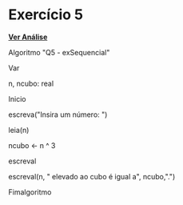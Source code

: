 # Exercício 5
[**Ver Análise**](Analise0.md)

  Algoritmo "Q5 - exSequencial"

Var

n, ncubo: real

Inicio

escreva("Insira um número: ")

leia(n)

ncubo <- n ^ 3

escreval

escreval(n, " elevado ao cubo é igual a", ncubo,".")

Fimalgoritmo
